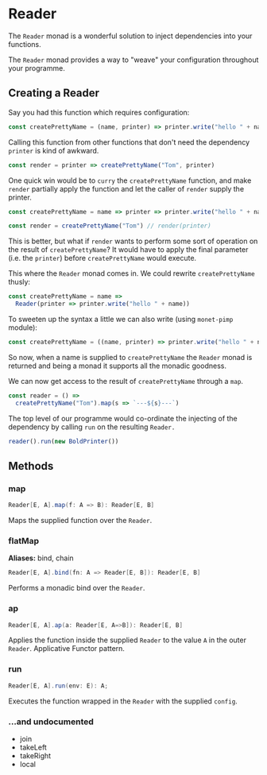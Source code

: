 # Reader

The `Reader` monad is a wonderful solution to inject dependencies into your functions.

The `Reader` monad provides a way to "weave" your configuration throughout your programme.

## Creating a Reader

Say you had this function which requires configuration:

```javascript
const createPrettyName = (name, printer) => printer.write("hello " + name)
```

Calling this function from other functions that don't need the dependency `printer` is kind of awkward.

```javascript
const render = printer => createPrettyName("Tom", printer)
```

One quick win would be to `curry` the `createPrettyName` function, and make `render` partially apply the function and let the caller of
`render` supply the printer.

```javascript
const createPrettyName = name => printer => printer.write("hello " + name)

const render = createPrettyName("Tom") // render(printer)
```

This is better, but what if `render` wants to perform some sort of operation on the result of `createPrettyName`? It would have to apply
the final parameter (i.e. the `printer`) before `createPrettyName` would execute.

This where the `Reader` monad comes in. We could rewrite `createPrettyName` thusly:

```javascript
const createPrettyName = name =>
  Reader(printer => printer.write("hello " + name))
```

To sweeten up the syntax a little we can also write (using `monet-pimp` module):

```javascript
const createPrettyName = ((name, printer) => printer.write("hello " + name)).reader()
```

So now, when a name is supplied to `createPrettyName` the `Reader` monad is returned and being a monad it supports all the monadic goodness.

We can now get access to the result of `createPrettyName` through a `map`.

```javascript
const reader = () =>
  createPrettyName("Tom").map(s => `---${s}---`)
```

The top level of our programme would co-ordinate the injecting of the dependency by calling `run` on the resulting `Reader.`

```javascript
reader().run(new BoldPrinter())
````

## Methods

### map

```scala
Reader[E, A].map(f: A => B): Reader[E, B]
```

Maps the supplied function over the `Reader`.

### flatMap

**Aliases:** bind, chain

```scala
Reader[E, A].bind(fn: A => Reader[E, B]): Reader[E, B]
```

Performs a monadic bind over the `Reader`.

### ap

```scala
Reader[E, A].ap(a: Reader[E, A=>B]): Reader[E, B]
```

Applies the function inside the supplied `Reader` to the value `A` in the outer `Reader`. Applicative Functor pattern.

### run

```scala
Reader[E, A].run(env: E): A;
```

Executes the function wrapped in the `Reader` with the supplied `config`.

### ...and undocumented
- join
- takeLeft
- takeRight
- local
